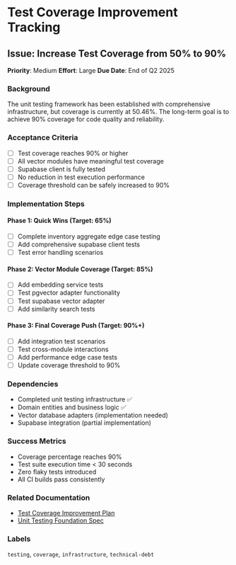 # Test Coverage Improvement Tracking

## Issue: Increase Test Coverage from 50% to 90%

**Priority**: Medium
**Effort**: Large
**Due Date**: End of Q2 2025

### Background

The unit testing framework has been established with comprehensive infrastructure, but coverage is currently at 50.46%. The long-term goal is to achieve 90% coverage for code quality and reliability.

### Acceptance Criteria

- [ ] Test coverage reaches 90% or higher
- [ ] All vector modules have meaningful test coverage
- [ ] Supabase client is fully tested
- [ ] No reduction in test execution performance
- [ ] Coverage threshold can be safely increased to 90%

### Implementation Steps

#### Phase 1: Quick Wins (Target: 65%)

- [ ] Complete inventory aggregate edge case testing
- [ ] Add comprehensive supabase client tests
- [ ] Test error handling scenarios

#### Phase 2: Vector Module Coverage (Target: 85%)

- [ ] Add embedding service tests
- [ ] Test pgvector adapter functionality
- [ ] Test supabase vector adapter
- [ ] Add similarity search tests

#### Phase 3: Final Coverage Push (Target: 90%+)

- [ ] Add integration test scenarios
- [ ] Test cross-module interactions
- [ ] Add performance edge case tests
- [ ] Update coverage threshold to 90%

### Dependencies

- Completed unit testing infrastructure ✅
- Domain entities and business logic ✅
- Vector database adapters (implementation needed)
- Supabase integration (partial implementation)

### Success Metrics

- Coverage percentage reaches 90%
- Test suite execution time < 30 seconds
- Zero flaky tests introduced
- All CI builds pass consistently

### Related Documentation

- [Test Coverage Improvement Plan](./test-coverage-improvement-plan.md)
- [Unit Testing Foundation Spec](./.kiro/specs/unit-testing-foundation/)

### Labels

`testing`, `coverage`, `infrastructure`, `technical-debt`
